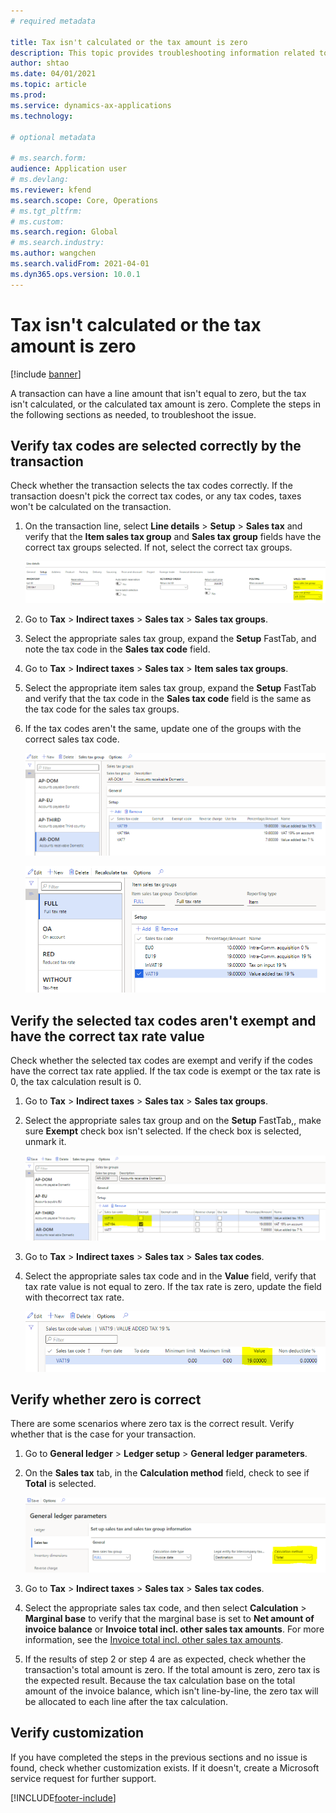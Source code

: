 ```yaml
---
# required metadata

title: Tax isn't calculated or the tax amount is zero
description: This topic provides troubleshooting information related to zero tax or tax that isn't calculated.
author: shtao
ms.date: 04/01/2021
ms.topic: article
ms.prod: 
ms.service: dynamics-ax-applications
ms.technology: 

# optional metadata

# ms.search.form:
audience: Application user
# ms.devlang: 
ms.reviewer: kfend
ms.search.scope: Core, Operations
# ms.tgt_pltfrm: 
# ms.custom: 
ms.search.region: Global
# ms.search.industry: 
ms.author: wangchen
ms.search.validFrom: 2021-04-01
ms.dyn365.ops.version: 10.0.1
---
```



# Tax isn't calculated or the tax amount is zero

[!include [banner](../includes/banner.md)]


A transaction can have a line amount that isn't equal to zero, but the tax isn't calculated, or the calculated tax amount is zero. Complete the steps in the following sections as needed, to troubleshoot the issue. 

## Verify tax codes are selected correctly by the transaction

Check whether the transaction selects the tax codes correctly. If the transaction doesn't pick the correct tax codes, or any tax codes, taxes won't be calculated on the transaction.

  1. On the transaction line, select **Line details** > **Setup** > **Sales tax** and verify that the **Item sales tax group** and **Sales tax group** fields have the correct tax groups selected. If not, select the correct tax groups.

     [![Line details page, Sales tax fields](./media/tax-not-calculated-tax-amount-zero-Picture1.png)](./media/tax-not-calculated-tax-amount-zero-Picture1.png)

  2. Go to **Tax** > **Indirect taxes** > **Sales tax** > **Sales tax groups**.
  3. Select the appropriate sales tax group, expand the **Setup** FastTab, and note the tax code in the **Sales tax code** field.
  5. Go to **Tax** > **Indirect taxes** > **Sales tax** > **Item sales tax groups**. 
  6. Select the appropriate item sales tax group, expand the **Setup** FastTab and verify that the tax code in the **Sales tax code** field is the same as the tax code for the sales tax groups.
  7. If the tax codes aren't the same, update one of the groups with the correct sales tax code.

     [![Sales tax groups page](./media/tax-not-calculated-tax-amount-zero-Picture2.png)](./media/tax-not-calculated-tax-amount-zero-Picture2.png)

     [![Item sales tax groups page](./media/tax-not-calculated-tax-amount-zero-Picture3.png)](./media/tax-not-calculated-tax-amount-zero-Picture3.png)

## Verify the selected tax codes aren't exempt and have the correct tax rate value
Check whether the selected tax codes are exempt and verify if the codes have the correct tax rate applied. If the tax code is exempt or the tax rate is 0, the tax calculation result is 0.

1. Go to **Tax** > **Indirect taxes** > **Sales tax** > **Sales tax groups**.
2. Select the appropriate sales tax group and on the **Setup** FastTab,, make sure **Exempt** check box isn't selected. If the check box is selected, unmark it.

     [![Sales tax groups, Exempt check box](./media/tax-not-calculated-tax-amount-zero-Picture4.png)](./media/tax-not-calculated-tax-amount-zero-Picture4.png)

3. Go to **Tax** > **Indirect taxes** > **Sales tax** > **Sales tax codes**.
4. Select the appropriate sales tax code and in the **Value** field, verify that tax rate value is not equal to zero. If the tax rate is zero, update the field with thecorrect tax rate.

     [![Value field](./media/tax-not-calculated-tax-amount-zero-Picture5.png)](./media/tax-not-calculated-tax-amount-zero-Picture5.png)

## Verify whether zero is correct
There are some scenarios where zero tax is the correct result. Verify whether that is the case for your transaction.

  1. Go to **General ledger** > **Ledger setup** > **General ledger parameters**.
  2. On the **Sales tax** tab, in the **Calculation method** field, check to see if **Total** is selected.

     [![Sales tax tab, Calculation method field](./media/tax-not-calculated-tax-amount-zero-Picture6.png)](./media/tax-not-calculated-tax-amount-zero-Picture6.png)

  3. Go to **Tax** > **Indirect taxes** > **Sales tax** > **Sales tax codes**. 
  4. Select the appropriate sales tax code, and then select **Calculation** > **Marginal base** to verify that the marginal base is set to **Net amount of invoice balance** or **Invoice total incl. other sales tax amounts**. For more information, see the [Invoice total incl. other sales tax amounts](marginal-base-field.md#invoice-total-incl-other-sales-tax-amounts). 
  5. If the results of step 2 or step 4 are as expected, check whether the transaction's total amount is zero. If the total amount is zero, zero tax is the expected result. Because the tax calculation base on the total amount of the invoice balance, which isn't line-by-line, the zero tax will be allocated to each line after the tax calculation. 

## Verify customization 
If you have completed the steps in the previous sections and no issue is found, check whether customization exists. If it doesn't, create a Microsoft service request for further support.

[!INCLUDE[footer-include](../../includes/footer-banner.md)]
